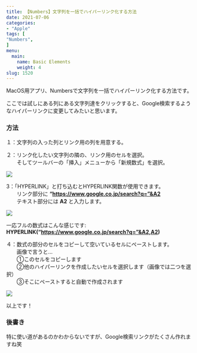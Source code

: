 ```yaml
---
title: 【Numbers】文字列を一括でハイパーリンク化する方法
date: 2021-07-06
categories:
- "Apple"
tags: [
"Numbers",
]
menu:
  main:
    name: Basic Elements
    weight: 4
slug: 1520
---
```


MacOS用アプリ、Numbersで文字列を一括でハイパーリンク化する方法です。

ここでは試しにある列にある文字列達をクリックすると、Google検索するようなハイパーリンクに変更してみたいと思います。

### 方法

１：文字列の入った列とリンク用の列を用意する。

２：リンク化したい文字列の隣の、リンク用のセルを選択。  
　　そしてツールバーの「挿入」メニューから「新規数式」を選択。

![](https://lh3.googleusercontent.com/pw/AM-JKLXxVf-ojN-6A6joaCumaB_BktkhhuvCFf8GEHz_X_E-E9tm5fw1cGeh91xMhVb7eW-pUZk68tmiNR1t5OwnkZrXJUKzK2uiwuE5Rw2ffEuPUn4cgW9qtbLVXeVEWbJFn-ZR1UO-c-4FOVvZS2Z0A42C=w665-h352-no)

3：「HYPERLINK」と打ち込むとHYPERLINK関数が使用できます。  
　　リンク部分に **“https://www.google.co.jp/search?q=”&A2**  
　　テキスト部分には **A2** と入力します。

![](https://lh3.googleusercontent.com/pw/AM-JKLXWdP0Xcngpgal1CQxskH0T9iRAvEhF2ZqIOZNW1TkYbB4IMBqqzsvdLyYikrVABcKWnC4HJLYJDTfdJ4FVOZws9Viuav-0ltpLR6dX8tLTrz7bde1deINdmtTgOTployMyYMIR2eFZp9QQ4zhkoBgR=w746-h198-no)

一応フルの数式はこんな感じです: **HYPERLINK(“https://www.google.co.jp/search?q=”&A2,A2)**

４：数式の部分のセルをコピーして空いているセルにペーストします。  
　　画像で言うと…  
　　①このセルをコピーします  
　　②他のハイパーリンクを作成したいセルを選択します（画像では二つを選択）  
　　③そこにペーストすると自動で作成されます

![](https://lh3.googleusercontent.com/pw/AM-JKLUKAtZnOGUHUeSKtQnOOCCJIc7WQtqEOcQnOQlqsWfRpfdxkd-ZjCbH1bVHUHATX9IJXLt2kxUw49CDq-sAs4JeZUwNw5UakQMe_yWUtMAYk3EYyznR8-eslIjPBck_96X_onPTQZmKi7bsxxBa-2bJ=w773-h203-no)

以上です！

### 後書き

特に使い道があるのかわからないですが、Google検索リンクがたくさん作れますね笑

